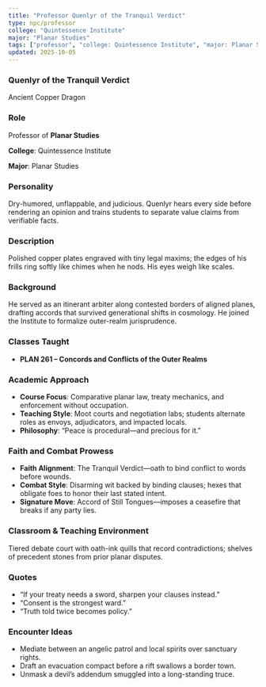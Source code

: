 ```yaml
---
title: "Professor Quenlyr of the Tranquil Verdict"
type: npc/professor
college: "Quintessence Institute"
major: "Planar Studies"
tags: ["professor", "college: Quintessence Institute", "major: Planar Studies", "variant:copper"]
updated: 2025-10-05
---
```

### Quenlyr of the Tranquil Verdict

Ancient Copper Dragon

### Role

Professor of **Planar Studies**

**College**: Quintessence Institute

**Major**: Planar Studies

### Personality

Dry-humored, unflappable, and judicious. Quenlyr hears every side before rendering an opinion and trains students to separate value claims from verifiable facts.

### Description

Polished copper plates engraved with tiny legal maxims; the edges of his frills ring softly like chimes when he nods. His eyes weigh like scales.

### Background

He served as an itinerant arbiter along contested borders of aligned planes, drafting accords that survived generational shifts in cosmology. He joined the Institute to formalize outer-realm jurisprudence.

### Classes Taught

- **PLAN 261 – Concords and Conflicts of the Outer Realms**



### Academic Approach

- **Course Focus**: Comparative planar law, treaty mechanics, and enforcement without occupation.
- **Teaching Style**: Moot courts and negotiation labs; students alternate roles as envoys, adjudicators, and impacted locals.
- **Philosophy**: “Peace is procedural—and precious for it.”

### Faith and Combat Prowess

- **Faith Alignment**: The Tranquil Verdict—oath to bind conflict to words before wounds.
- **Combat Style**: Disarming wit backed by binding clauses; hexes that obligate foes to honor their last stated intent.
- **Signature Move**: Accord of Still Tongues—imposes a ceasefire that breaks if any party lies.

### Classroom & Teaching Environment

Tiered debate court with oath-ink quills that record contradictions; shelves of precedent stones from prior planar disputes.

### Quotes

- “If your treaty needs a sword, sharpen your clauses instead.”
- “Consent is the strongest ward.”
- “Truth told twice becomes policy.”

### Encounter Ideas

- Mediate between an angelic patrol and local spirits over sanctuary rights.
- Draft an evacuation compact before a rift swallows a border town.
- Unmask a devil’s addendum smuggled into a long-standing truce.
